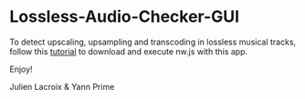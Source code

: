 # Lossless-Audio-Checker-GUI
To detect upscaling, upsampling and transcoding in lossless musical tracks, follow this [tutorial](https://github.com/nwjs/nw.js/wiki/How-to-run-apps) to download and execute nw.js with this app.

Enjoy!

Julien Lacroix & Yann Prime
